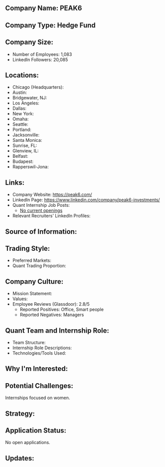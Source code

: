## Company Name: PEAK6

## Company Type: Hedge Fund

## Company Size:
- Number of Employees: 1,083
- LinkedIn Followers: 20,085

## Locations:
- Chicago (Headquarters): 
- Austin: 
- Bridgewater, NJ: 
- Los Angeles: 
- Dallas: 
- New York: 
- Omaha:
- Seattle: 
- Portland: 
- Jacksonville: 
- Santa Monica:
- Sunrise, FL: 
- Glenview, IL: 
- Belfast: 
- Budapest: 
- Rapperswil-Jona: 

## Links:
- Company Website: https://peak6.com/
- LinkedIn Page: https://www.linkedin.com/company/peak6-investments/
- Quant Internship Job Posts: 
  - [No current openings](https://peak6.com/careers/?l=&q=intern#jointheparty)
- Relevant Recruiters' LinkedIn Profiles: 

## Source of Information:

## Trading Style:
- Preferred Markets: 
- Quant Trading Proportion: 

## Company Culture:
- Mission Statement: 
- Values: 
- Employee Reviews (Glassdoor): 2.8/5
  - Reported Positives: Office, Smart people
  - Reported Negatives: Managers

## Quant Team and Internship Role:
- Team Structure: 
- Internship Role Descriptions: 
- Technologies/Tools Used: 

## Why I'm Interested:

## Potential Challenges: 
Internships focused on women.

## Strategy:

## Application Status:
No open applications.

## Updates:
